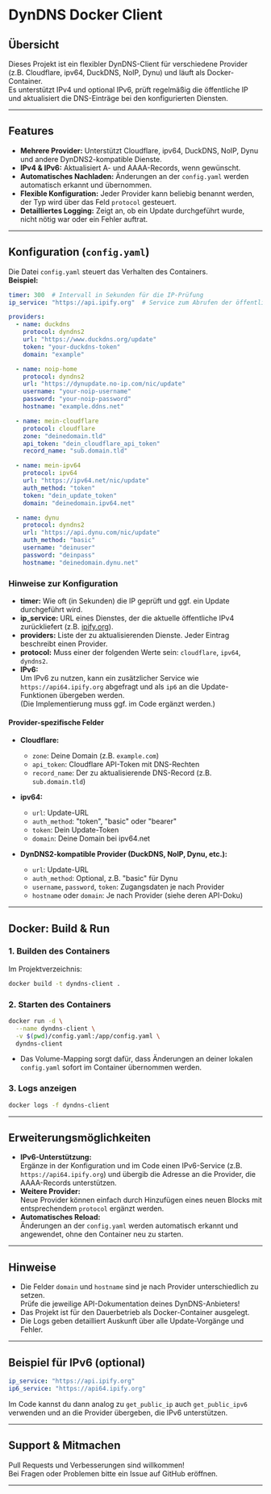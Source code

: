 # DynDNS Docker Client

## Übersicht

Dieses Projekt ist ein flexibler DynDNS-Client für verschiedene Provider (z.B. Cloudflare, ipv64, DuckDNS, NoIP, Dynu) und läuft als Docker-Container.  
Es unterstützt IPv4 und optional IPv6, prüft regelmäßig die öffentliche IP und aktualisiert die DNS-Einträge bei den konfigurierten Diensten.

---

## Features

- **Mehrere Provider:** Unterstützt Cloudflare, ipv64, DuckDNS, NoIP, Dynu und andere DynDNS2-kompatible Dienste.
- **IPv4 & IPv6:** Aktualisiert A- und AAAA-Records, wenn gewünscht.
- **Automatisches Nachladen:** Änderungen an der `config.yaml` werden automatisch erkannt und übernommen.
- **Flexible Konfiguration:** Jeder Provider kann beliebig benannt werden, der Typ wird über das Feld `protocol` gesteuert.
- **Detailliertes Logging:** Zeigt an, ob ein Update durchgeführt wurde, nicht nötig war oder ein Fehler auftrat.

---

## Konfiguration (`config.yaml`)

Die Datei `config.yaml` steuert das Verhalten des Containers.  
**Beispiel:**

```yaml
timer: 300  # Intervall in Sekunden für die IP-Prüfung
ip_service: "https://api.ipify.org"  # Service zum Abrufen der öffentlichen IPv4

providers:
  - name: duckdns
    protocol: dyndns2
    url: "https://www.duckdns.org/update"
    token: "your-duckdns-token"
    domain: "example"

  - name: noip-home
    protocol: dyndns2
    url: "https://dynupdate.no-ip.com/nic/update"
    username: "your-noip-username"
    password: "your-noip-password"
    hostname: "example.ddns.net"

  - name: mein-cloudflare
    protocol: cloudflare
    zone: "deinedomain.tld"
    api_token: "dein_cloudflare_api_token"
    record_name: "sub.domain.tld"

  - name: mein-ipv64
    protocol: ipv64
    url: "https://ipv64.net/nic/update"
    auth_method: "token"
    token: "dein_update_token"
    domain: "deinedomain.ipv64.net"

  - name: dynu
    protocol: dyndns2
    url: "https://api.dynu.com/nic/update"
    auth_method: "basic"
    username: "deinuser"
    password: "deinpass"
    hostname: "deinedomain.dynu.net"
```

### Hinweise zur Konfiguration

- **timer:** Wie oft (in Sekunden) die IP geprüft und ggf. ein Update durchgeführt wird.
- **ip_service:** URL eines Dienstes, der die aktuelle öffentliche IPv4 zurückliefert (z.B. [ipify.org](https://www.ipify.org/)).
- **providers:** Liste der zu aktualisierenden Dienste. Jeder Eintrag beschreibt einen Provider.
- **protocol:** Muss einer der folgenden Werte sein: `cloudflare`, `ipv64`, `dyndns2`.
- **IPv6:**  
  Um IPv6 zu nutzen, kann ein zusätzlicher Service wie `https://api64.ipify.org` abgefragt und als `ip6` an die Update-Funktionen übergeben werden.  
  (Die Implementierung muss ggf. im Code ergänzt werden.)

#### Provider-spezifische Felder

- **Cloudflare:**  
  - `zone`: Deine Domain (z.B. `example.com`)
  - `api_token`: Cloudflare API-Token mit DNS-Rechten
  - `record_name`: Der zu aktualisierende DNS-Record (z.B. `sub.domain.tld`)

- **ipv64:**  
  - `url`: Update-URL
  - `auth_method`: "token", "basic" oder "bearer"
  - `token`: Dein Update-Token
  - `domain`: Deine Domain bei ipv64.net

- **DynDNS2-kompatible Provider (DuckDNS, NoIP, Dynu, etc.):**  
  - `url`: Update-URL
  - `auth_method`: Optional, z.B. "basic" für Dynu
  - `username`, `password`, `token`: Zugangsdaten je nach Provider
  - `hostname` oder `domain`: Je nach Provider (siehe deren API-Doku)

---

## Docker: Build & Run

### 1. **Builden des Containers**

Im Projektverzeichnis:

```sh
docker build -t dyndns-client .
```

### 2. **Starten des Containers**

```sh
docker run -d \
  --name dyndns-client \
  -v $(pwd)/config.yaml:/app/config.yaml \
  dyndns-client
```

- Das Volume-Mapping sorgt dafür, dass Änderungen an deiner lokalen `config.yaml` sofort im Container übernommen werden.

### 3. **Logs anzeigen**

```sh
docker logs -f dyndns-client
```

---

## Erweiterungsmöglichkeiten

- **IPv6-Unterstützung:**  
  Ergänze in der Konfiguration und im Code einen IPv6-Service (z.B. `https://api64.ipify.org`) und übergib die Adresse an die Provider, die AAAA-Records unterstützen.
- **Weitere Provider:**  
  Neue Provider können einfach durch Hinzufügen eines neuen Blocks mit entsprechendem `protocol` ergänzt werden.
- **Automatisches Reload:**  
  Änderungen an der `config.yaml` werden automatisch erkannt und angewendet, ohne den Container neu zu starten.

---

## Hinweise

- Die Felder `domain` und `hostname` sind je nach Provider unterschiedlich zu setzen.  
  Prüfe die jeweilige API-Dokumentation deines DynDNS-Anbieters!
- Das Projekt ist für den Dauerbetrieb als Docker-Container ausgelegt.
- Die Logs geben detailliert Auskunft über alle Update-Vorgänge und Fehler.

---

## Beispiel für IPv6 (optional)

```yaml
ip_service: "https://api.ipify.org"
ip6_service: "https://api64.ipify.org"
```
Im Code kannst du dann analog zu `get_public_ip` auch `get_public_ipv6` verwenden und an die Provider übergeben, die IPv6 unterstützen.

---

## Support & Mitmachen

Pull Requests und Verbesserungen sind willkommen!  
Bei Fragen oder Problemen bitte ein Issue auf GitHub eröffnen.

---

